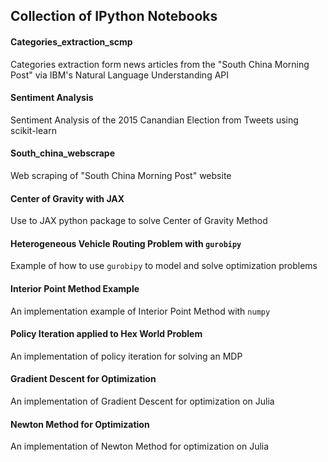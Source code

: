 ## Collection of IPython Notebooks

#### Categories_extraction_scmp
Categories extraction form news articles from the "South China Morning Post" via IBM's Natural Language Understanding API

#### Sentiment Analysis
Sentiment Analysis of the 2015 Canandian Election from Tweets using scikit-learn

#### South_china_webscrape
Web scraping of "South China Morning Post" website

#### Center of Gravity with JAX
Use to JAX python package to solve Center of Gravity Method

#### Heterogeneous Vehicle Routing Problem with `gurobipy`
Example of how to use `gurobipy` to model and solve optimization problems

#### Interior Point Method Example
An implementation example of Interior Point Method with `numpy`

#### Policy Iteration applied to Hex World Problem
An implementation of policy iteration for solving an MDP 

#### Gradient Descent for Optimization
An implementation of Gradient Descent for optimization on Julia

#### Newton Method for Optimization
An implementation of Newton Method for optimization on Julia
